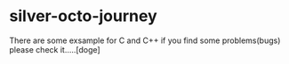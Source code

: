 # silver-octo-journey
There are some exsample for C and C++
if you find some problems(bugs) please check it.....[doge]
